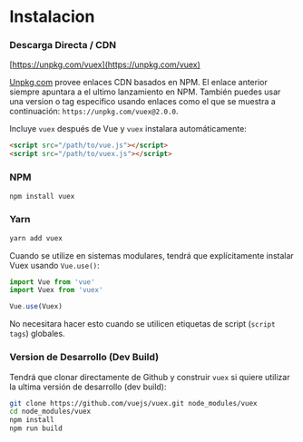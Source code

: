 # Instalacion

### Descarga Directa / CDN

[https://unpkg.com/vuex](https://unpkg.com/vuex)

<!--email_off-->
[Unpkg.com](https://unpkg.com) provee enlaces CDN basados en NPM. El enlace anterior siempre apuntara a el ultimo lanzamiento en NPM. También puedes usar una version o tag especifico usando enlaces como el que se muestra a continuación: `https://unpkg.com/vuex@2.0.0`.
<!--/email_off-->

Incluye `vuex` después de Vue y `vuex` instalara automáticamente:

``` html
<script src="/path/to/vue.js"></script>
<script src="/path/to/vuex.js"></script>
```

### NPM

``` bash
npm install vuex
```

### Yarn

``` bash
yarn add vuex
```

Cuando se utilize en sistemas modulares, tendrá que explícitamente instalar Vuex usando `Vue.use()`:

``` js
import Vue from 'vue'
import Vuex from 'vuex'

Vue.use(Vuex)
```

No necesitara hacer esto cuando se utilicen etiquetas de script (`script tags`) globales.

### Version de Desarrollo (Dev Build)

Tendrá que clonar directamente de Github y construir `vuex` si quiere utilizar la ultima versión de desarrollo (dev build):

``` bash
git clone https://github.com/vuejs/vuex.git node_modules/vuex
cd node_modules/vuex
npm install
npm run build
```
